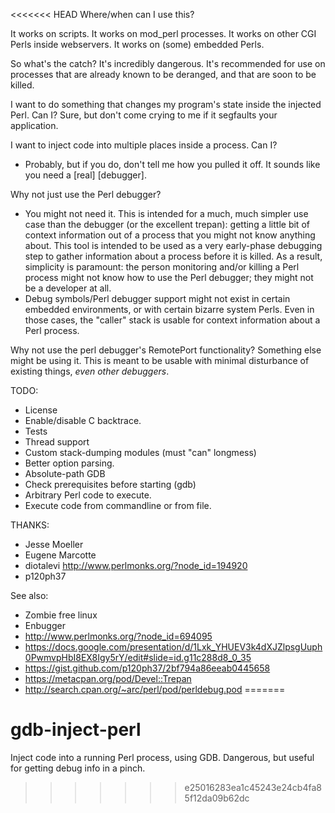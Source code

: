 <<<<<<< HEAD
Where/when can I use this?

It works on scripts. 
It works on mod_perl processes.
It works on other CGI Perls inside webservers.
It works on (some) embedded Perls.

So what's the catch?
It's incredibly dangerous.
<WHY>
It's recommended for use on processes that are already known to be deranged, and that are soon to be killed.

I want to do something that changes my program's state inside the injected Perl. Can I?
Sure, but don't come crying to me if it segfaults your application.

I want to inject code into multiple places inside a process. Can I?
- Probably, but if you do, don't tell me how you pulled it off. It sounds like you need a [real] [debugger].

Why not just use the Perl debugger?
- You might not need it. This is intended for a much, much simpler use case than the debugger (or the excellent trepan): getting a little bit of context information out of a process that you might not know anything about. This tool is intended to be used as a very early-phase debugging step to gather information about a process before it is killed. As a result, simplicity is paramount: the person monitoring and/or killing a Perl process might not know how to use the Perl debugger; they might not be a developer at all.
- Debug symbols/Perl debugger support might not exist in certain embedded environments, or with certain bizarre system Perls. Even in those cases, the "caller" stack is usable for context information about a Perl process.

Why not use the perl debugger's RemotePort functionality?
Something else might be using it. This is meant to be usable with minimal disturbance of existing things, _even other debuggers_.



TODO:
- License
- Enable/disable C backtrace.
- Tests
- Thread support
- Custom stack-dumping modules (must "can" longmess)
- Better option parsing.
- Absolute-path GDB
- Check prerequisites before starting (gdb)
- Arbitrary Perl code to execute.
- Execute code from commandline or from file.

THANKS:
- Jesse Moeller
- Eugene Marcotte
- diotalevi http://www.perlmonks.org/?node_id=194920
- p120ph37

See also:
- Zombie free linux
- Enbugger
- http://www.perlmonks.org/?node_id=694095
- https://docs.google.com/presentation/d/1Lxk_YHUEV3k4dXJZlpsgUuph0PwmvpHbI8EX8Igy5rY/edit#slide=id.g11c288d8_0_35
- https://gist.github.com/p120ph37/2bf794a86eeab0445658
- https://metacpan.org/pod/Devel::Trepan
- http://search.cpan.org/~arc/perl/pod/perldebug.pod
=======
# gdb-inject-perl
Inject code into a running Perl process, using GDB. Dangerous, but useful for getting debug info in a pinch.
>>>>>>> e25016283ea1c45243e24cb4fa85f12da09b62dc
